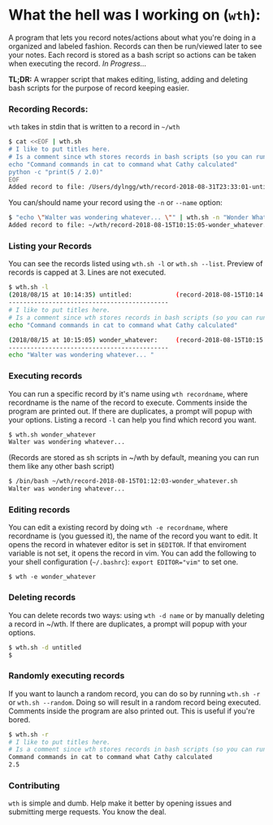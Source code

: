# What the hell was I working on (`wth`):

A program that lets you record notes/actions about what you're doing in a organized and labeled fashion. Records can then be run/viewed later to see your notes. Each record is stored as a bash script so actions can be taken when executing the record.
_In Progress..._

**TL;DR:** A wrapper script that makes editing, listing, adding and deleting bash scripts for the purpose of record keeping easier.

### Recording Records:
`wth` takes in stdin that is written to a record in `~/wth`
```bash
$ cat <<EOF | wth.sh
# I like to put titles here.
# Is a comment since wth stores records in bash scripts (so you can run them)
echo "Command commands in cat to command what Cathy calculated"
python -c "print(5 / 2.0)"
EOF
Added record to file: /Users/dylngg/wth/record-2018-08-31T23:33:01-untitled.sh
```

You can/should name your record using the `-n` or `--name` option:

```bash
$ "echo \"Walter was wondering whatever... \"" | wth.sh -n "Wonder Whatever"
Added record to file: ~/wth/record-2018-08-15T10:15:05-wonder_whatever.sh
```

### Listing your Records
You can see the records listed using `wth.sh -l` or `wth.sh --list`. Preview of records is capped at 3. Lines are not executed.
```bash
$ wth.sh -l
(2018/08/15 at 10:14:35) untitled:            (record-2018-08-15T10:14:35-untitled.sh)
--------------------------------------------
# I like to put titles here.
# Is a comment since wth stores records in bash scripts (so you can run them)
echo "Command commands in cat to command what Cathy calculated"

(2018/08/15 at 10:15:05) wonder_whatever:     (record-2018-08-15T10:15:05-wonder_whatever.sh)
--------------------------------------------
echo "Walter was wondering whatever... "

```

### Executing records
You can run a specific record by it's name using `wth recordname`, where recordname is the name of the record to execute. Comments inside the program are printed out. If there are duplicates, a prompt will popup with your options. Listing a record `-l` can help you find which record you want.
```bash
$ wth.sh wonder_whatever
Walter was wondering whatever...
```
(Records are stored as sh scripts in ~/wth by default, meaning you can run them like any other bash script)
```bash
$ /bin/bash ~/wth/record-2018-08-15T01:12:03-wonder_whatever.sh
Walter was wondering whatever...
```

### Editing records
You can edit a existing record by doing `wth -e recordname`, where recordname is (you guessed it), the name of the record you want to edit. It opens the record in whatever editor is set in `$EDITOR`. If that enviroment variable is not set, it opens the record in vim. You can add the following to your shell configuration (`~/.bashrc`): `export EDITOR="vim"` to set one.
```
$ wth -e wonder_whatever
```

### Deleting records
You can delete records two ways: using `wth -d name` or by manually deleting a record in ~/wth. If there are duplicates, a prompt will popup with your options.
```bash
$ wth.sh -d untitled
$
```

### Randomly executing records
If you want to launch a random record, you can do so by running `wth.sh -r` or `wth.sh --random`. Doing so will result in a random record being executed. Comments inside the program are also printed out. This is useful if you're bored.
```bash
$ wth.sh -r
# I like to put titles here.
# Is a comment since wth stores records in bash scripts (so you can run them)
Command commands in cat to command what Cathy calculated
2.5
```


### Contributing
`wth` is simple and dumb. Help make it better by opening issues and submitting merge requests. You know the deal.
